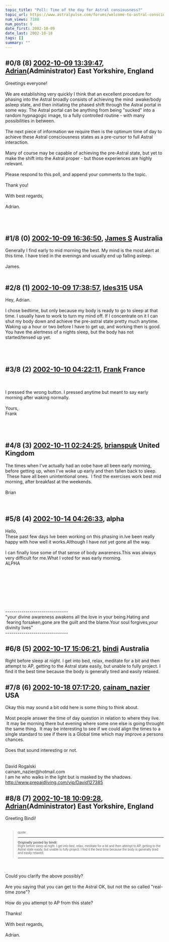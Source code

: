 ```yaml
---
topic_title: "Poll: Time of the day for Astral consiousness?"
topic_url: https://www.astralpulse.com/forums/welcome-to-astral-consciousness!/poll-time-of-the-day-for-astral-consiousness
num_views: 7188
num_posts: 9
date_first: 2002-10-09
date_last: 2002-10-18
tags: []
summary: ""
---
```


## \#0/8 (8) [2002-10-09 13:39:47](https://www.astralpulse.com/forums/index.php?msg=117914), [Adrian](https://www.astralpulse.com/forums/profile/?u=31)(Administrator) East Yorkshire, England ##
<section>
Greetings everyone!
<br>
<br>
We are establishing very quickly I think that an excellent procedure for phasing into the Astral broadly consists of achieving the mind  awake/body asleep state, and then initiating the phased shift through the Astral portal in some way. The Astral portal can be anything from being "sucked" into a random hypnagogic image, to a fully controlled routine - with many possibilities in between.
<br>
<br>
The next piece of information we require then is the optimum time of day to achieve these Astral consciousness states as a pre-cursor to full Astral interaction.
<br>
<br>
Many of course may be capable of achieving the pre-Astral state, but yet to make the shift into the Astral proper - but those experiences are highly relevant.
<br>
<br>
Please respond to this poll, and append your comments to the topic.
<br>
<br>
Thank you!
<br>
<br>
 With best regards,
 <br>
 <br>
 Adrian.
 <br>
 <br>
 <br>
</br>
</section>

## \#1/8 (0) [2002-10-09 16:36:50](https://www.astralpulse.com/forums/index.php?msg=14085), [James S](https://www.astralpulse.com/forums/profile/?u=759) Australia ##
<section>
Generally I find early to mid morning the best. My mind is the most alert at this time. I have tried in the evenings and usually end up falling asleep.
<br>
<br>
James.
<br>
<br>
</section>

## \#2/8 (1) [2002-10-09 17:38:57](https://www.astralpulse.com/forums/index.php?msg=14087), [Ides315](https://www.astralpulse.com/forums/profile/?u=392) USA ##
<section>
Hey, Adrian.
<br>
<br>
I chose bedtime, but only because my body is ready to go to sleep at that time. I usually have to work to turn my mind off. If I concentrate on it I can shut my body down and achieve the pre-astral state pretty much anytime. Waking up a hour or two before I have to get up, and working then is good. You have the alertness of a nights sleep, but the body has not started/tensed up yet.
<br>
<br>
<br>
<br>
</section>

## \#3/8 (2) [2002-10-10 04:22:11](https://www.astralpulse.com/forums/index.php?msg=14116), [Frank](https://www.astralpulse.com/forums/profile/?u=359) France ##
<section>
<br>
<br>
I pressed the wrong button. I pressed anytime but meant to say early morning after waking normally.
<br>
<br>
Yours,
<br>
Frank
<br>
<br>
<br>
<br>
</section>

## \#4/8 (3) [2002-10-11 02:24:25](https://www.astralpulse.com/forums/index.php?msg=14179), [brianspuk](https://www.astralpulse.com/forums/profile/?u=477) United Kingdom ##
<section>
The times when I've actually had an oobe have all been early morning, before getting up, when I've woke up early and then fallen back to sleep.  These have all been unintentional ones.  I find the exercises work best mid morning, after breakfast at the weekends.
<br>
<br>
Brian
<br>
<br>
<br>
</section>

## \#5/8 (4) [2002-10-14 04:26:33](https://www.astralpulse.com/forums/index.php?msg=14424), alpha  ##
<section>
Hello,
<br>
These past few days Ive been working on this phasing in.Ive been really happy with how well it works.Although I have not yet gone all the way.
<br>
<br>
I can finally lose some of that sense of body awareness.This was always very difficult for me.What I voted for was early morning.
<br>
ALPHA
<br>
<br>
<br>
<br>
<br>
<br>
<br>
<br>
<br>
-------------------------------
<br>
"your divine awareness awakens all the love in your being.Hating and  fearing forsaken,gone are the guilt and the blame.Your soul forgives,your divinity lives"
<br>
-------------------------------
<br>
</section>

## \#6/8 (5) [2002-10-17 15:06:21](https://www.astralpulse.com/forums/index.php?msg=14705), [bindi](https://www.astralpulse.com/forums/profile/?u=1310) Australia ##
<section>
Right before sleep at night. I get into bed, relax, meditate for a bit and then attempt to AP, getting to the Astral state easily, but unable to fully project. I find it the best time because the body is generally tired and easily relaxed.
</section>

## \#7/8 (6) [2002-10-18 07:17:20](https://www.astralpulse.com/forums/index.php?msg=14729), [cainam_nazier](https://www.astralpulse.com/forums/profile/?u=166) USA ##
<section>
Okay this may sound a bit odd here is some thing to think about.
<br>
<br>
Most people answer the time of day question in relation to where they live.  It may be morning there but evening where some one else is going throught the same thing.  It may be interesting to see if we could align the times to a single standard to see if there is a Global time which may improve a persons chances.
<br>
<br>
Does that sound interesting or not.
<br>
<br>
<br>
David Rogalski
<br>
cainam_nazier@hotmail.com
<br>
I am he who walks in the light but is masked by the shadows.
<br>
<a class="bbc_link" href="http://www.prepaidliving.com/vip/David127385" rel="noopener" target="_blank">
 http://www.prepaidliving.com/vip/David127385
</a>
<br>
</section>

## \#8/8 (7) [2002-10-18 10:09:28](https://www.astralpulse.com/forums/index.php?msg=14737), [Adrian](https://www.astralpulse.com/forums/profile/?u=31)(Administrator) East Yorkshire, England ##
<section>
Greeting Bindi!
<br>
<br>
<blockquote id="quote">
 <font face='"Arial"' id="quote" size="1">
  quote:
  <hr height="1" id="quote" noshade=""/>
  <b>
   Originally posted by bindi:
  </b>
  <br>
  Right before sleep at night. I get into bed, relax, meditate for a bit and then attempt to AP, getting to the Astral state easily, but unable to fully project. I find it the best time because the body is generally tired and easily relaxed.
  <br>
  <hr height="1" id="quote" noshade=""/>
 </font>
</blockquote>
<br>
<br>
Could you clarify the above possibly?
<br>
<br>
Are you saying that you can get to the Astral OK, but not the so called "real-time zone"?
<br>
<br>
How do you attempt to AP from this state?
<br>
<br>
Thanks!
<br>
<br>
With best regards,
<br>
<br>
Adrian.
<br>
<br>
<br>
<br>
<br>
</section>